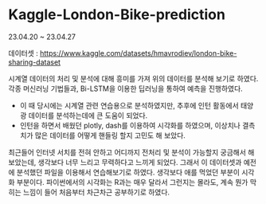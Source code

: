 # Kaggle-London-Bike-prediction

23.04.20 ~ 23.04.27

데이터셋 : https://www.kaggle.com/datasets/hmavrodiev/london-bike-sharing-dataset
  
시계열 데이터의 처리 및 분석에 대해 흥미를 가져 위의 데이터를 분석해 보기로 하였다.
각종 머신러닝 기법들과, Bi-LSTM을 이용한 딥러닝을 통하여 예측을 진행하였다.


* 이 때 당시에는 시계열 관련 연습용으로 분석하였지만, 추후에 인턴 활동에서 태양광 데이터를 분석하는데에 큰 도움이 되었다.
* 인턴을 하면서 배웠던 plotly, dash를 이용하여 시각화를 하였으며, 이상치나 결측치가 많은 데이터를 어떻게 핸들링 할지 고민도 해 보았다.

최근들어 인터넷 서치를 전혀 안하고 어디까지 전처리 및 분석이 가능할지 궁금해서 해보았는데, 생각보다 너무 느리고 무력하다고 느끼게 되었다. 그래서 이 데이터셋과 예전에 분석했던 파일을 이용해서 연습해보기로 하였다.
생각보다 애를 먹었던 부분이 시각화 부분이다. 파이썬에서의 시각화는 R과는 매우 달라서 그런지는 몰라도, 계속 뭔가 막히는 느낌이 들어 처음부터 차근차근 공부하기로 하였다.   

